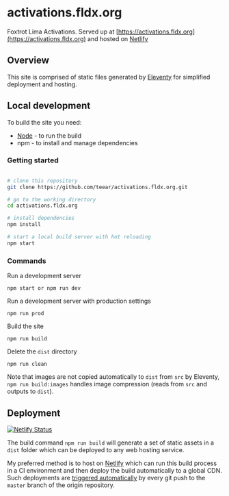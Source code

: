 # activations.fldx.org

Foxtrot Lima Activations. Served up at [https://activations.fldx.org](https://activations.fldx.org) and hosted on [Netlify](http://www.netlify.com)


## Overview

This site is comprised of static files generated by [Eleventy](https://11ty.io) for simplified deployment and hosting.


## Local development

To build the site you need:

- [Node](https://nodejs.org) - to run the build
- npm - to install and manage dependencies


### Getting started

```bash

# clone this repository
git clone https://github.com/teear/activations.fldx.org.git

# go to the working directory
cd activations.fldx.org

# install dependencies
npm install

# start a local build server with hot reloading
npm start
```


### Commands

Run a development server

	npm start or npm run dev

Run a development server with production settings

	npm run prod

Build the site

	npm run build

Delete the `dist` directory

	npm run clean

Note that images are not copied automatically to `dist` from `src` by
Eleventy, `npm run build:images` handles image compression (reads from
`src` and outputs to `dist`).


## Deployment

[![Netlify Status](https://api.netlify.com/api/v1/badges/043d0a37-7061-4edf-b2f5-0369565fba8e/deploy-status)](https://app.netlify.com/sites/fl-activations/deploys)

The build command `npm run build` will generate a set of static assets in a `dist` folder which can be deployed to any web hosting service.

My preferred method is to host on [Netlify](http://www.netlify.com) which can run this build process in a CI environment and then deploy the build automatically to a global CDN. Such deployments are [triggered automatically](https://www.netlify.com/docs/continuous-deployment/) by every git push to the `master` branch of the origin repository.
